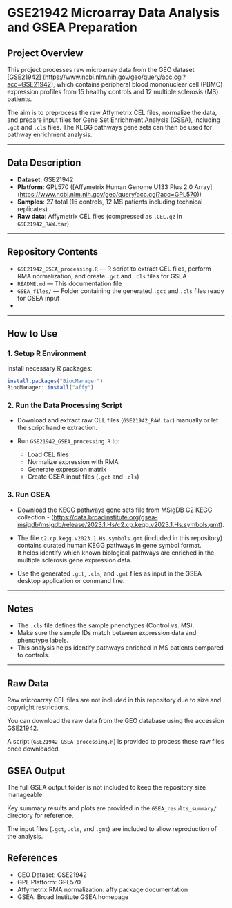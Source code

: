 # GSE21942 Microarray Data Analysis and GSEA Preparation

## Project Overview

This project processes raw microarray data from the GEO dataset [GSE21942] (https://www.ncbi.nlm.nih.gov/geo/query/acc.cgi?acc=GSE21942), which contains peripheral blood mononuclear cell (PBMC) expression profiles from 15 healthy controls and 12 multiple sclerosis (MS) patients.

The aim is to preprocess the raw Affymetrix CEL files, normalize the data, and prepare input files for Gene Set Enrichment Analysis (GSEA), including `.gct` and `.cls` files. The KEGG pathways gene sets can then be used for pathway enrichment analysis.

---

## Data Description

- **Dataset**: GSE21942  
- **Platform**: GPL570 ([Affymetrix Human Genome U133 Plus 2.0 Array] (https://www.ncbi.nlm.nih.gov/geo/query/acc.cgi?acc=GPL570))  
- **Samples**: 27 total (15 controls, 12 MS patients including technical replicates)  
- **Raw data**: Affymetrix CEL files (compressed as `.CEL.gz` in `GSE21942_RAW.tar`)  

---

## Repository Contents

- `GSE21942_GSEA_processing.R` — R script to extract CEL files, perform RMA normalization, and create `.gct` and `.cls` files for GSEA  
- `README.md` — This documentation file  
- `GSEA_files/` — Folder containing the generated `.gct` and `.cls` files ready for GSEA input  
- 

---

## How to Use

### 1. Setup R Environment

Install necessary R packages:

```r
install.packages("BiocManager")
BiocManager::install("affy")
````


### 2. Run the Data Processing Script

- Download and extract raw CEL files (`GSE21942_RAW.tar`) manually or let the script handle extraction.

- Run `GSE21942_GSEA_processing.R` to:
  - Load CEL files
  - Normalize expression with RMA
  - Generate expression matrix
  - Create GSEA input files (`.gct` and `.cls`)


### 3. Run GSEA

- Download the KEGG pathways gene sets file from MSigDB C2 KEGG collection - (https://data.broadinstitute.org/gsea-msigdb/msigdb/release/2023.1.Hs/c2.cp.kegg.v2023.1.Hs.symbols.gmt).
  
- The file `c2.cp.kegg.v2023.1.Hs.symbols.gmt` (included in this repository) contains curated human KEGG pathways in gene symbol format.  
  It helps identify which known biological pathways are enriched in the multiple sclerosis gene expression data.

- Use the generated `.gct`, `.cls`, and `.gmt` files as input in the GSEA desktop application or command line.

---

## Notes

- The `.cls` file defines the sample phenotypes (Control vs. MS).
- Make sure the sample IDs match between expression data and phenotype labels.
- This analysis helps identify pathways enriched in MS patients compared to controls.

---
## Raw Data

Raw microarray CEL files are not included in this repository due to size and copyright restrictions.

You can download the raw data from the GEO database using the accession [GSE21942](https://www.ncbi.nlm.nih.gov/geo/query/acc.cgi?acc=GSE21942).

A script (`GSE21942_GSEA_processing.R`) is provided to process these raw files once downloaded.

## GSEA Output

The full GSEA output folder is not included to keep the repository size manageable.

Key summary results and plots are provided in the `GSEA_results_summary/` directory for reference.

The input files (`.gct`, `.cls`, and `.gmt`) are included to allow reproduction of the analysis.


## References

- GEO Dataset: GSE21942  
- GPL Platform: GPL570  
- Affymetrix RMA normalization: affy package documentation  
- GSEA: Broad Institute GSEA homepage  

